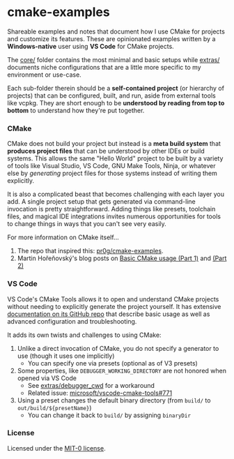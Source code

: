# cmake-examples

Shareable examples and notes that document how I use CMake for projects and
customize its features. These are opinionated examples written by a
**Windows-native** user using **VS Code** for CMake projects.

The [core/](core/) folder contains the most minimal and basic setups while
[extras/](extras/) documents niche configurations that are a little more
specific to my environment or use-case.

Each sub-folder therein should be a **self-contained project** (or hierarchy of
projects) that can be configured, built, and run, aside from external tools like
vcpkg. They are short enough to be **understood by reading from top to bottom** to
understand how they're put together.

### CMake

CMake does not build your project but instead is a **meta build system** that
**produces project files** that can be understood by other IDEs or build
systems. This allows the same "Hello World" project to be built by a variety of
tools like Visual Studio, VS Code, GNU Make Tools, Ninja, or whatever else by
_generating_ project files for those systems instead of writing them explicitly.

It is also a complicated beast that becomes challenging with each layer you add.
A single project setup that gets generated via command-line invocation is
pretty straightforward. Adding things like presets, toolchain files, and magical
IDE integrations invites numerous opportunities for tools to change things in
ways that you can't see very easily.

For more information on CMake itself...

1. The repo that inspired this: [pr0g/cmake-examples](https://github.com/pr0g/cmake-examples/).
2. Martin Hořeňovský's blog posts on [Basic CMake usage (Part 1)](https://codingnest.com/basic-cmake/) and [(Part 2)](https://codingnest.com/basic-cmake-part-2/)

### VS Code

VS Code's CMake Tools allows it to open and understand CMake projects without
needing to explicitly generate the project yourself. It has extensive
[documentation on its GitHub repo](https://github.com/microsoft/vscode-cmake-tools/tree/main/docs)
that describe basic usage as well as advanced configuration and troubleshooting.

It adds its own twists and challenges to using CMake:

1. Unlike a direct invocation of CMake, you do not specify a generator to use (though it uses one implicitly)
    - You can specify one via presets (optional as of V3 presets)
2. Some properties, like `DEBUGGER_WORKING_DIRECTORY` are not honored when opened via VS Code
    - See [extras/debugger_cwd](extras/debugger_cwd) for a workaround
    - Related issue: [microsoft/vscode-cmake-tools#771](https://github.com/microsoft/vscode-cmake-tools/issues/771)
3. Using a preset changes the default binary directory (from `build/` to `out/build/${presetName}`)
    - You can change it back to `build/` by assigning `binaryDir`

### License

Licensed under the [MIT-0 license](LICENSE.md).
